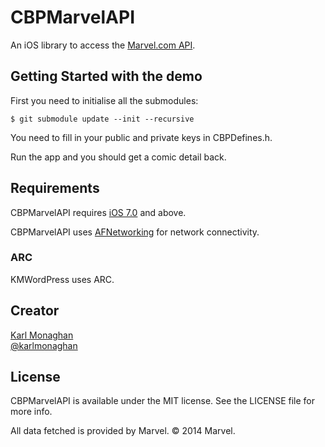 CBPMarvelAPI
============

An iOS library to access the [Marvel.com API](https://developer.marvel.com).

## Getting Started with the demo
First you need to initialise all the submodules:
```
$ git submodule update --init --recursive
```

You need to fill in your public and private keys in CBPDefines.h.

Run the app and you should get a comic detail back.

## Requirements

CBPMarvelAPI requires [iOS 7.0](https://developer.apple.com/library/ios/releasenotes/General/WhatsNewIniOS/Articles/iOS7.html) and above.

CBPMarvelAPI uses [AFNetworking](https://github.com/AFNetworking/AFNetworking) for network connectivity.
### ARC
KMWordPress uses ARC.

## Creator

[Karl Monaghan](http://github.com/kmonaghan)  
[@karlmonaghan](https://twitter.com/karlmonaghan)

## License

CBPMarvelAPI is available under the MIT license. See the LICENSE file for more info.

All data fetched is provided by Marvel. © 2014 Marvel.

